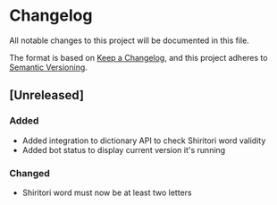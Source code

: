 # Changelog

All notable changes to this project will be documented in this file.

The format is based on [Keep a Changelog](https://keepachangelog.com/en/1.0.0/),
and this project adheres to [Semantic Versioning](https://semver.org/spec/v2.0.0.html).

## [Unreleased]

### Added

- Added integration to dictionary API to check Shiritori word validity
- Added bot status to display current version it's running

### Changed

- Shiritori word must now be at least two letters

<!-- ## [1.0.0] - 2017-06-20

### Added

- New visual identity by [@tylerfortune8](https://github.com/tylerfortune8).
- Version navigation.

### Changed

- Start using "changelog" over "change log" since it's the common usage.

### Removed

- Section about "changelog" vs "CHANGELOG".

### Fixed

- Swag -->
